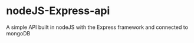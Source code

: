 # nodeJS-Express-api
 A simple API built in nodeJS with the Express framework and connected to mongoDB
